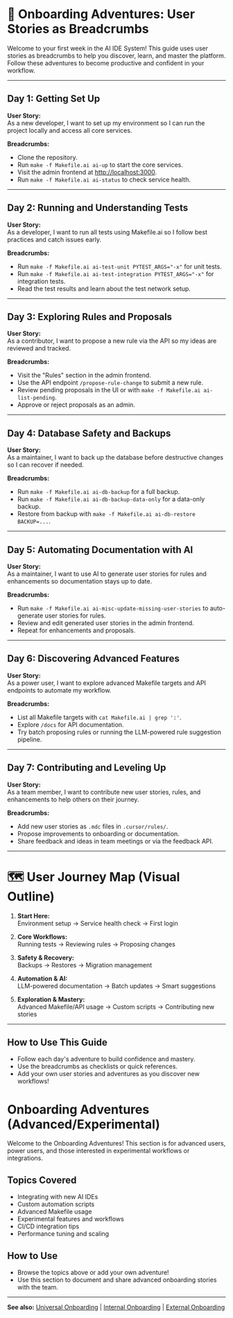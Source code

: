 # 🧭 Onboarding Adventures: User Stories as Breadcrumbs

Welcome to your first week in the AI IDE System! This guide uses user stories as breadcrumbs to help you discover, learn, and master the platform. Follow these adventures to become productive and confident in your workflow.

---

## Day 1: Getting Set Up
**User Story:**  
As a new developer, I want to set up my environment so I can run the project locally and access all core services.

**Breadcrumbs:**
- Clone the repository.
- Run `make -f Makefile.ai ai-up` to start the core services.
- Visit the admin frontend at [http://localhost:3000](http://localhost:3000).
- Run `make -f Makefile.ai ai-status` to check service health.

---

## Day 2: Running and Understanding Tests
**User Story:**  
As a developer, I want to run all tests using Makefile.ai so I follow best practices and catch issues early.

**Breadcrumbs:**
- Run `make -f Makefile.ai ai-test-unit PYTEST_ARGS="-x"` for unit tests.
- Run `make -f Makefile.ai ai-test-integration PYTEST_ARGS="-x"` for integration tests.
- Read the test results and learn about the test network setup.

---

## Day 3: Exploring Rules and Proposals
**User Story:**  
As a contributor, I want to propose a new rule via the API so my ideas are reviewed and tracked.

**Breadcrumbs:**
- Visit the "Rules" section in the admin frontend.
- Use the API endpoint `/propose-rule-change` to submit a new rule.
- Review pending proposals in the UI or with `make -f Makefile.ai ai-list-pending`.
- Approve or reject proposals as an admin.

---

## Day 4: Database Safety and Backups
**User Story:**  
As a maintainer, I want to back up the database before destructive changes so I can recover if needed.

**Breadcrumbs:**
- Run `make -f Makefile.ai ai-db-backup` for a full backup.
- Run `make -f Makefile.ai ai-db-backup-data-only` for a data-only backup.
- Restore from backup with `make -f Makefile.ai ai-db-restore BACKUP=...`.

---

## Day 5: Automating Documentation with AI
**User Story:**  
As a maintainer, I want to use AI to generate user stories for rules and enhancements so documentation stays up to date.

**Breadcrumbs:**
- Run `make -f Makefile.ai ai-misc-update-missing-user-stories` to auto-generate user stories for rules.
- Review and edit generated user stories in the admin frontend.
- Repeat for enhancements and proposals.

---

## Day 6: Discovering Advanced Features
**User Story:**  
As a power user, I want to explore advanced Makefile targets and API endpoints to automate my workflow.

**Breadcrumbs:**
- List all Makefile targets with `cat Makefile.ai | grep ':'`.
- Explore `/docs` for API documentation.
- Try batch proposing rules or running the LLM-powered rule suggestion pipeline.

---

## Day 7: Contributing and Leveling Up
**User Story:**  
As a team member, I want to contribute new user stories, rules, and enhancements to help others on their journey.

**Breadcrumbs:**
- Add new user stories as `.mdc` files in `.cursor/rules/`.
- Propose improvements to onboarding or documentation.
- Share feedback and ideas in team meetings or via the feedback API.

---

# 🗺️ User Journey Map (Visual Outline)

1. **Start Here:**  
   Environment setup → Service health check → First login

2. **Core Workflows:**  
   Running tests → Reviewing rules → Proposing changes

3. **Safety & Recovery:**  
   Backups → Restores → Migration management

4. **Automation & AI:**  
   LLM-powered documentation → Batch updates → Smart suggestions

5. **Exploration & Mastery:**  
   Advanced Makefile/API usage → Custom scripts → Contributing new stories

---

## How to Use This Guide
- Follow each day's adventure to build confidence and mastery.
- Use the breadcrumbs as checklists or quick references.
- Add your own user stories and adventures as you discover new workflows!

# Onboarding Adventures (Advanced/Experimental)

Welcome to the Onboarding Adventures! This section is for advanced users, power users, and those interested in experimental workflows or integrations.

## Topics Covered
- Integrating with new AI IDEs
- Custom automation scripts
- Advanced Makefile usage
- Experimental features and workflows
- CI/CD integration tips
- Performance tuning and scaling

## How to Use
- Browse the topics above or add your own adventure!
- Use this section to document and share advanced onboarding stories with the team.

---

**See also:** [Universal Onboarding](ONBOARDING.md) | [Internal Onboarding](ONBOARDING_INTERNAL.md) | [External Onboarding](ONBOARDING_EXTERNAL.md) 